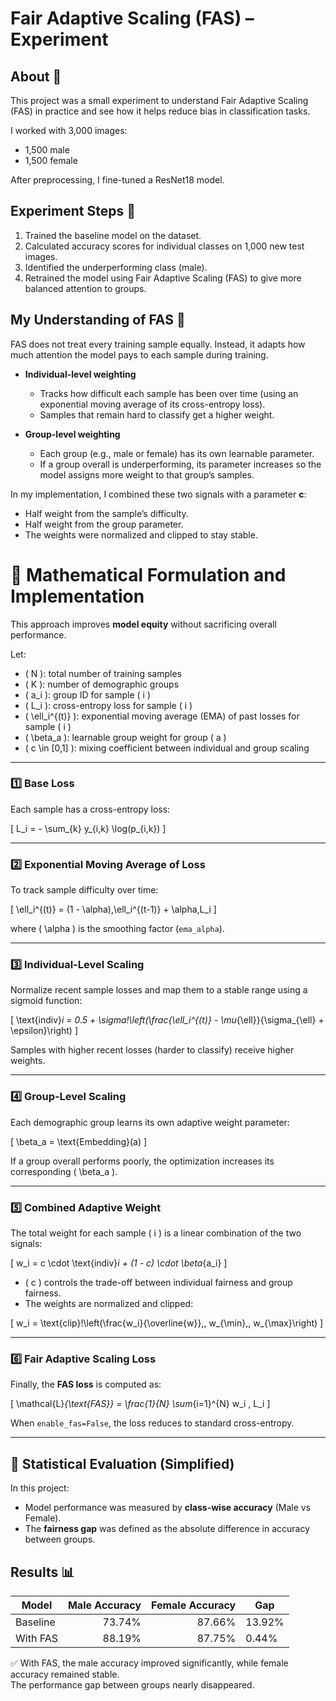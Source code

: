 # **Fair Adaptive Scaling (FAS) – Experiment** 

## **About** 📌  
This project was a small experiment to understand Fair Adaptive Scaling (FAS) in practice and see how it helps reduce bias in classification tasks.  

I worked with 3,000 images:  
-  1,500 male  
-  1,500 female  

After preprocessing, I fine-tuned a ResNet18 model.  

## **Experiment Steps** 🔬  
1. Trained the baseline model on the dataset.  
2. Calculated accuracy scores for individual classes on 1,000 new test images.  
3. Identified the underperforming class (male).  
4. Retrained the model using Fair Adaptive Scaling (FAS) to give more balanced attention to groups.  

## **My Understanding of FAS** 🧠  
FAS does not treat every training sample equally. Instead, it adapts how much attention the model pays to each sample during training.  

- **Individual-level weighting**  
  - Tracks how difficult each sample has been over time (using an exponential moving average of its cross-entropy loss).  
  - Samples that remain hard to classify get a higher weight.  

- **Group-level weighting**  
  - Each group (e.g., male or female) has its own learnable parameter.  
  - If a group overall is underperforming, its parameter increases so the model assigns more weight to that group’s samples.  

In my implementation, I combined these two signals with a parameter **c**:  
- Half weight from the sample’s difficulty.  
- Half weight from the group parameter.  
- The weights were normalized and clipped to stay stable.

# 🧠 Mathematical Formulation and Implementation

This approach improves **model equity** without sacrificing overall performance.

Let:

- \( N \): total number of training samples  
- \( K \): number of demographic groups  
- \( a_i \): group ID for sample \( i \)  
- \( L_i \): cross-entropy loss for sample \( i \)  
- \( \ell_i^{(t)} \): exponential moving average (EMA) of past losses for sample \( i \)  
- \( \beta_a \): learnable group weight for group \( a \)  
- \( c \in [0,1] \): mixing coefficient between individual and group scaling  

---

### 1️⃣ Base Loss

Each sample has a cross-entropy loss:

\[
L_i = - \sum_{k} y_{i,k} \log(p_{i,k})
\]

---

### 2️⃣ Exponential Moving Average of Loss

To track sample difficulty over time:

\[
\ell_i^{(t)} = (1 - \alpha)\,\ell_i^{(t-1)} + \alpha\,L_i
\]

where \( \alpha \) is the smoothing factor (`ema_alpha`).

---

### 3️⃣ Individual-Level Scaling

Normalize recent sample losses and map them to a stable range using a sigmoid function:

\[
\text{indiv}_i = 0.5 + \sigma\!\left(\frac{\ell_i^{(t)} - \mu_{\ell}}{\sigma_{\ell} + \epsilon}\right)
\]

Samples with higher recent losses (harder to classify) receive higher weights.

---

### 4️⃣ Group-Level Scaling

Each demographic group learns its own adaptive weight parameter:

\[
\beta_a = \text{Embedding}(a)
\]

If a group overall performs poorly, the optimization increases its corresponding \( \beta_a \).

---

### 5️⃣ Combined Adaptive Weight

The total weight for each sample \( i \) is a linear combination of the two signals:

\[
w_i = c \cdot \text{indiv}_i + (1 - c) \cdot \beta_{a_i}
\]

- \( c \) controls the trade-off between individual fairness and group fairness.  
- The weights are normalized and clipped:

\[
w_i = \text{clip}\!\left(\frac{w_i}{\overline{w}},\, w_{\min},\, w_{\max}\right)
\]

---

### 6️⃣ Fair Adaptive Scaling Loss

Finally, the **FAS loss** is computed as:

\[
\mathcal{L}_{\text{FAS}} = \frac{1}{N} \sum_{i=1}^{N} w_i \, L_i
\]

When `enable_fas=False`, the loss reduces to standard cross-entropy.

---

## 🧮 Statistical Evaluation (Simplified)

In this project:
- Model performance was measured by **class-wise accuracy** (Male vs Female).  
- The **fairness gap** was defined as the absolute difference in accuracy between groups.  


## **Results** 📊  

| Model    | Male Accuracy | Female Accuracy | Gap   |
|----------|--------------:|----------------:|-------|
| Baseline | 73.74%        | 87.66%          | 13.92% |
| With FAS | 88.19%        | 87.75%          | 0.44%  |

✅ With FAS, the male accuracy improved significantly, while female accuracy remained stable.  
The performance gap between groups nearly disappeared.  
